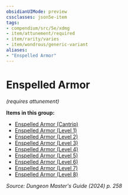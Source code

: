 ```yaml
---
obsidianUIMode: preview
cssclasses: json5e-item
tags:
- compendium/src/5e/xdmg
- item/attunement/required
- item/rarity/varies
- item/wondrous/generic-variant
aliases: 
- "Enspelled Armor"
---
```

# Enspelled Armor
*(requires attunement)*  



**Items in this group:**

- [Enspelled Armor (Cantrip)](/3-Mechanics/CLI/items/enspelled-armor-cantrip-xdmg.md)
- [Enspelled Armor (Level 1)](/3-Mechanics/CLI/items/enspelled-armor-level-1-xdmg.md)
- [Enspelled Armor (Level 2)](/3-Mechanics/CLI/items/enspelled-armor-level-2-xdmg.md)
- [Enspelled Armor (Level 3)](/3-Mechanics/CLI/items/enspelled-armor-level-3-xdmg.md)
- [Enspelled Armor (Level 4)](/3-Mechanics/CLI/items/enspelled-armor-level-4-xdmg.md)
- [Enspelled Armor (Level 5)](/3-Mechanics/CLI/items/enspelled-armor-level-5-xdmg.md)
- [Enspelled Armor (Level 6)](/3-Mechanics/CLI/items/enspelled-armor-level-6-xdmg.md)
- [Enspelled Armor (Level 7)](/3-Mechanics/CLI/items/enspelled-armor-level-7-xdmg.md)
- [Enspelled Armor (Level 8)](/3-Mechanics/CLI/items/enspelled-armor-level-8-xdmg.md)

*Source: Dungeon Master's Guide (2024) p. 258*
